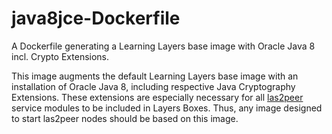 # java8jce-Dockerfile
A Dockerfile generating a Learning Layers base image with Oracle Java 8 incl. Crypto Extensions.

This image augments the default Learning Layers base image with an installation of Oracle Java 8, including respective Java Cryptography Extensions. These extensions are especially necessary for all [las2peer](https://las2peer.org) service modules to be included in Layers Boxes. Thus, any image designed to start las2peer nodes should be based on this image. 
